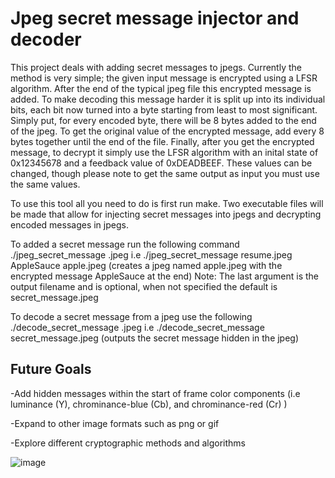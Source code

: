 # Jpeg secret message injector and decoder #
This project deals with adding secret messages to jpegs. Currently the method is very simple; the given input message is encrypted 
using a LFSR algorithm. After the end of the typical jpeg file this encrypted message is added. To make decoding this message harder it is split up into
its individual bits, each bit now turned into a byte starting from least to most significant. Simply put, for every encoded byte, there will be
8 bytes added to the end of the jpeg. To get the original value of the encrypted message, add every 8 bytes together until the end of the file.
Finally, after you get the encrypted message, to decrypt it simply use the LFSR algorithm with an inital state of 0x12345678 and a feedback value of 0xDEADBEEF. 
These values can be changed, though please note to get the same output as input you must use the same values.

To use this tool all you need to do is first run make. Two executable files will be made that allow for injecting
secret messages into jpegs and decrypting encoded messages in jpegs.

To added a secret message run the following command
./jpeg_secret_message <filename>.jpeg <Message> <optional>
i.e ./jpeg_secret_message resume.jpeg AppleSauce apple.jpeg (creates a jpeg named apple.jpeg with the encrypted message AppleSauce at the end)
Note: The last argument is the output filename and is optional, when not specified the default is secret_message.jpeg

To decode a secret message from a jpeg use the following 
./decode_secret_message <filename>.jpeg
i.e ./decode_secret_message secret_message.jpeg (outputs the secret message hidden in the jpeg)
  
  ## Future Goals ##
  -Add hidden messages within the start of frame color components (i.e luminance (Y), chrominance-blue (Cb), and chrominance-red (Cr) )
  
  -Expand to other image formats such as png or gif
  
  -Explore different cryptographic methods and algorithms 
  
  ![image](https://user-images.githubusercontent.com/30327564/186339641-9ea0d54c-0d2d-4aa6-a819-5833ad68ebac.png)


